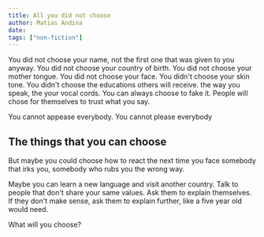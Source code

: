 ```yaml
---
title: All you did not choose
author: Matias Andina
date: 
tags: ["non-fiction"]
---
```



You did not choose your name, not the first one that was given to you anyway. You did not choose your country of birth. You did not choose your mother tongue. 
You did not choose your face. You didn't choose your skin tone. You didn't choose the educations others will receive.
the way you speak, the your vocal cords. You can always choose to fake it. People will chose for themselves to trust what you say.

You cannot appease everybody. You cannot please everybody 


## The things that you can choose


But maybe you could choose how to react the next time you face somebody that irks you, somebody who rubs you the wrong way.

Maybe you can learn a new language and visit another country. Talk to people that don't share your same values. Ask them to explain themselves. If they don't make sense, ask them to explain further, like a five year old would need. 

What will you choose?  
